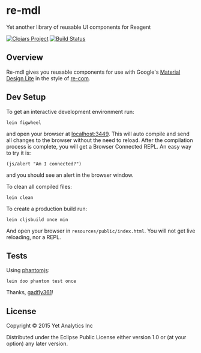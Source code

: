 # re-mdl

Yet another library of reusable UI components for Reagent

[![Clojars Project](http://clojars.org/com.yetanalytics/re-mdl/latest-version.svg)](http://clojars.org/com.yetanalytics/re-mdl)
[![Build Status](https://travis-ci.org/yetanalytics/re-mdl.svg?branch=master)](https://travis-ci.org/yetanalytics/re-mdl)

## Overview

Re-mdl gives you reusable components for use with Google's [Material Design Lite](http://www.getmdl.io/) in the style of [re-com](https://github.com/Day8/re-com).

## Dev Setup

To get an interactive development environment run:

    lein figwheel

and open your browser at [localhost:3449](http://localhost:3449/).
This will auto compile and send all changes to the browser without the
need to reload. After the compilation process is complete, you will
get a Browser Connected REPL. An easy way to try it is:

    (js/alert "Am I connected?")

and you should see an alert in the browser window.

To clean all compiled files:

    lein clean

To create a production build run:

    lein cljsbuild once min

And open your browser in `resources/public/index.html`. You will not
get live reloading, nor a REPL.

## Tests

Using [phantomjs](http://phantomjs.org/):

    lein doo phantom test once

Thanks, [gadfly361](https://github.com/gadfly361)!

## License

Copyright © 2015 Yet Analytics Inc

Distributed under the Eclipse Public License either version 1.0 or (at your option) any later version.
